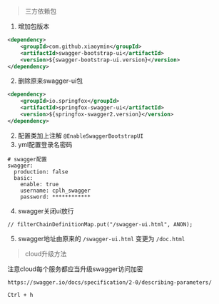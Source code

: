 > 三方依赖包

1. 增加包版本

```xml
<dependency>
    <groupId>com.github.xiaoymin</groupId>
    <artifactId>swagger-bootstrap-ui</artifactId>
    <version>${swagger-bootstrap-ui.version}</version>
</dependency>
```

2. 删除原来swagger-ui包

```xml
<dependency>
	<groupId>io.springfox</groupId>
	<artifactId>springfox-swagger-ui</artifactId>
	<version>${springfox-swagger2.version}</version>
</dependency>
```

2. 配置类加上注解 ```@EnableSwaggerBootstrapUI ```
3. yml配置登录名密码

```
# swagger配置
swagger:
  production: false
  basic:
    enable: true
    username: cplh_swagger
    password: ************
```

4. swagger关闭ui放行

```
// filterChainDefinitionMap.put("/swagger-ui.html", ANON);
```

5. swagger地址由原来的 ```/swagger-ui.html``` 变更为 ```/doc.html```

> cloud升级方法

注意cloud每个服务都应当升级swagger访问加密

```
https://swagger.io/docs/specification/2-0/describing-parameters/
```



```
Ctrl + h
```

